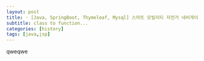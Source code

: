 ```yaml
---
layout: post
title: · [Java, SpringBoot, Thymeleaf, Mysql] 스마트 모빌리티 자전거 네비게이션 관제 웹 개발
subtitle: class to function...
categories: [history]
tags: [java,jsp]
---
```


qweqwe